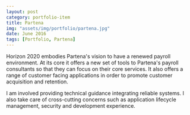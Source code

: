 ```yaml
---
layout: post
category: portfolio-item
title: Partena
img: "assets/img/portfolio/partena.jpg"
date: June 2016
tags: [Portfolio, Partena]
---
```


Horizon 2020 embodies Partena's vision to have a renewed payroll environment. At its core it offers a new set of tools to Partena's payroll consultants so that they can focus on their core services. It also offers a range of customer facing applications in order to promote customer acquisition and retention.

I am involved providing technical guidance integrating reliable systems. I also take care of cross-cutting concerns such as application lifecycle management, security and development experience.
